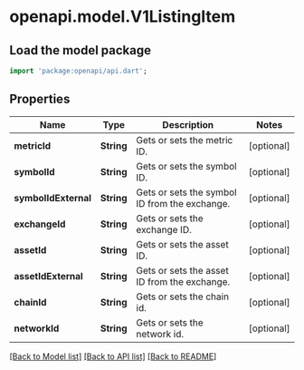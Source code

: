 # openapi.model.V1ListingItem

## Load the model package
```dart
import 'package:openapi/api.dart';
```

## Properties
Name | Type | Description | Notes
------------ | ------------- | ------------- | -------------
**metricId** | **String** | Gets or sets the metric ID. | [optional] 
**symbolId** | **String** | Gets or sets the symbol ID. | [optional] 
**symbolIdExternal** | **String** | Gets or sets the symbol ID from the exchange. | [optional] 
**exchangeId** | **String** | Gets or sets the exchange ID. | [optional] 
**assetId** | **String** | Gets or sets the asset ID. | [optional] 
**assetIdExternal** | **String** | Gets or sets the asset ID from the exchange. | [optional] 
**chainId** | **String** | Gets or sets the chain id. | [optional] 
**networkId** | **String** | Gets or sets the network id. | [optional] 

[[Back to Model list]](../README.md#documentation-for-models) [[Back to API list]](../README.md#documentation-for-api-endpoints) [[Back to README]](../README.md)


